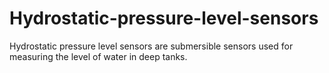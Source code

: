 # Hydrostatic-pressure-level-sensors
Hydrostatic pressure level sensors are submersible sensors used for measuring the level of water in deep tanks.
